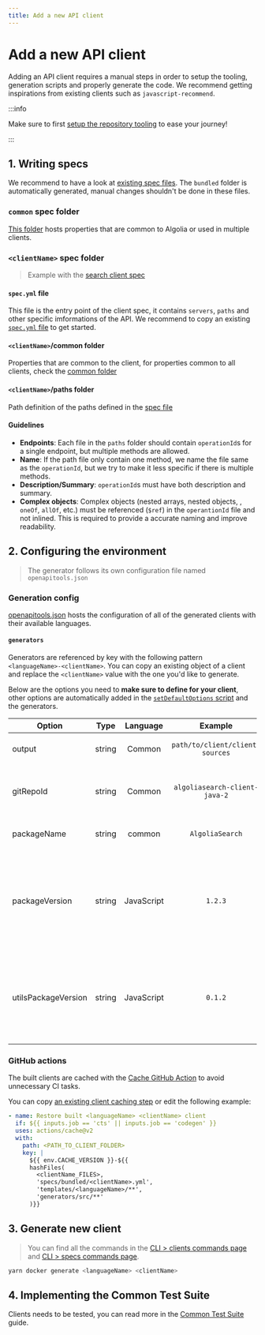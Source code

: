 ```yaml
---
title: Add a new API client
---
```


# Add a new API client

Adding an API client requires a manual steps in order to setup the tooling, generation scripts and properly generate the code. We recommend getting inspirations from existing clients such as `javascript-recommend`.

:::info

Make sure to first [setup the repository tooling](/docs/automation/setup-repository) to ease your journey!

:::

## 1. Writing specs

We recommend to have a look at [existing spec files](https://github.com/algolia/api-clients-automation/blob/main/specs/). The `bundled` folder is automatically generated, manual changes shouldn't be done in these files.

### `common` spec folder

[This folder](https://github.com/algolia/api-clients-automation/blob/main/specs/common/) hosts properties that are common to Algolia or used in multiple clients.

### `<clientName>` spec folder

> Example with the [search client spec](https://github.com/algolia/api-clients-automation/blob/main/specs/search/)

#### `spec.yml` file

This file is the entry point of the client spec, it contains `servers`, `paths` and other specific imformations of the API. We recommend to copy an existing [`spec.yml` file](https://github.com/algolia/api-clients-automation/blob/main/specs/search/spec.yml) to get started.

#### `<clientName>`/common folder

Properties that are common to the client, for properties common to all clients, check the [common folder](#common-spec-folder)

#### `<clientName>`/paths folder

Path definition of the paths defined in the [spec file](#specyml-file)

#### Guidelines

- **Endpoints**: Each file in the `paths` folder should contain `operationId`s for a single endpoint, but multiple methods are allowed.
- **Name**: If the path file only contain one method, we name the file same as the `operationId`, but we try to make it less specific if there is multiple methods.
- **Description/Summary**: `operationId`s must have both description and summary.
- **Complex objects**: Complex objects (nested arrays, nested objects, , `oneOf`, `allOf`, etc.) must be referenced (`$ref`) in the `operantionId` file and not inlined. This is required to provide a accurate naming and improve readability.

## 2. Configuring the environment

> The generator follows its own configuration file named `openapitools.json`

### Generation config

[openapitools.json](https://github.com/algolia/api-clients-automation/blob/main/openapitools.json) hosts the configuration of all of the generated clients with their available languages.

#### `generators`

Generators are referenced by key with the following pattern `<languageName>-<clientName>`. You can copy an existing object of a client and replace the `<clientName>` value with the one you'd like to generate.

Below are the options you need to **make sure to define for your client**, other options are automatically added in the [`setDefaultOptions` script](https://github.com/algolia/api-clients-automation/blob/main/scripts/pre-gen/setDefaultGeneratorOptions.ts) and the generators.

| Option              |  Type  |  Language  |             Example             | Definition                                                                                                           |
| ------------------- | :----: | :--------: | :-----------------------------: | :------------------------------------------------------------------------------------------------------------------- |
| output              | string |   Common   | `path/to/client/client-sources` | The output path of the client.                                                                                       |
| gitRepoId           | string |   Common   |  `algoliasearch-client-java-2`  | The name of the repository under the Algolia org.                                                                    |
| packageName         | string |   common   |         `AlgoliaSearch`         | Name of the API package, used in [CTS](/docs/automation/testing/common-test-suite).                                  |
| packageVersion      | string | JavaScript |             `1.2.3`             | The version you'd like to publish the first iteration of the generated client. It will be automatically incremented. |
| utilsPackageVersion | string | JavaScript |             `0.1.2`             | The version you'd like to publish the first iteration of the utils package. It will be automatically incremented.    |

### GitHub actions

The built clients are cached with the [Cache GitHub Action](https://github.com/algolia/api-clients-automation/blob/main/.github/actions/cache/action.yml) to avoid unnecessary CI tasks.

You can copy [an existing client caching step](https://github.com/algolia/api-clients-automation/blob/main/.github/actions/cache/action.yml) or edit the following example:

```yaml
- name: Restore built <languageName> <clientName> client
  if: ${{ inputs.job == 'cts' || inputs.job == 'codegen' }}
  uses: actions/cache@v2
  with:
    path: <PATH_TO_CLIENT_FOLDER>
    key: |
      ${{ env.CACHE_VERSION }}-${{
      hashFiles(
        <clientName_FILES>,
        'specs/bundled/<clientName>.yml',
        'templates/<languageName>/**',
        'generators/src/**'
      )}}
```

## 3. Generate new client

> You can find all the commands in the [CLI > clients commands page](/docs/automation/CLI/clients-commands) and [CLI > specs commands page](/docs/automation/CLI/specs-commands).

```bash
yarn docker generate <languageName> <clientName>
```

## 4. Implementing the Common Test Suite

Clients needs to be tested, you can read more in the [Common Test Suite](/docs/automation/testing/common-test-suite) guide.
